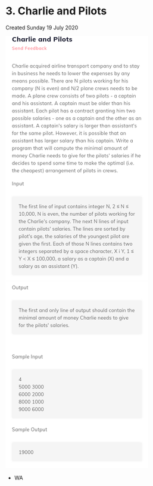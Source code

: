 # 3. Charlie and Pilots
Created Sunday 19 July 2020

![](./3._Charlie_and_Pilots_-_80/pasted_image.png)
![](./3._Charlie_and_Pilots_-_80/pasted_image001.png)

* WA


